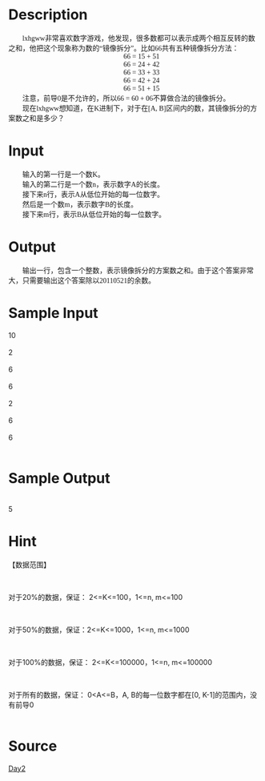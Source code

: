 
# Description

<div class="content"><p class="p0" style="margin-top: 0pt; margin-bottom: 0pt"><span style="font-size: 10.5pt; font-family: &#39;Times New Roman&#39;; mso-spacerun: &#39;yes&#39;"><o:p></o:p></span></p>
<p class="p0" style="margin-top: 0pt; margin-bottom: 0pt; text-indent: 21pt"><span style="font-size: 10.5pt; font-family: &#39;Times New Roman&#39;; mso-spacerun: &#39;yes&#39;">lxhgww<font face="宋体">非常喜欢数字游戏，他发现，很多数都可以表示成两个相互反转的数之和，他把这个现象称为数的</font><font face="Times New Roman">“</font><font face="宋体">镜像拆分</font><font face="Times New Roman">”</font><font face="宋体">。比如</font><font face="Times New Roman">66</font><font face="宋体">共有五种镜像拆分方法：</font></span><span style="font-size: 10.5pt; font-family: &#39;Times New Roman&#39;; mso-spacerun: &#39;yes&#39;"><o:p></o:p></span></p>
<p class="p0" style="margin-top: 0pt; margin-bottom: 0pt; text-indent: 21pt; text-align: center"><span style="font-size: 10.5pt; font-family: &#39;Times New Roman&#39;; mso-spacerun: &#39;yes&#39;">66 = 15 + 51</span><span style="font-size: 10.5pt; font-family: &#39;Times New Roman&#39;; mso-spacerun: &#39;yes&#39;"><o:p></o:p></span></p>
<p class="p0" style="margin-top: 0pt; margin-bottom: 0pt; text-indent: 21pt; text-align: center"><span style="font-size: 10.5pt; font-family: &#39;Times New Roman&#39;; mso-spacerun: &#39;yes&#39;">66 = 24 + 42</span><span style="font-size: 10.5pt; font-family: &#39;Times New Roman&#39;; mso-spacerun: &#39;yes&#39;"><o:p></o:p></span></p>
<p class="p0" style="margin-top: 0pt; margin-bottom: 0pt; text-indent: 21pt; text-align: center"><span style="font-size: 10.5pt; font-family: &#39;Times New Roman&#39;; mso-spacerun: &#39;yes&#39;">66 = 33 + 33</span><span style="font-size: 10.5pt; font-family: &#39;Times New Roman&#39;; mso-spacerun: &#39;yes&#39;"><o:p></o:p></span></p>
<p class="p0" style="margin-top: 0pt; margin-bottom: 0pt; text-indent: 21pt; text-align: center"><span style="font-size: 10.5pt; font-family: &#39;Times New Roman&#39;; mso-spacerun: &#39;yes&#39;">66 = 42 + 24</span><span style="font-size: 10.5pt; font-family: &#39;Times New Roman&#39;; mso-spacerun: &#39;yes&#39;"><o:p></o:p></span></p>
<p class="p0" style="margin-top: 0pt; margin-bottom: 0pt; text-indent: 21pt; text-align: center"><span style="font-size: 10.5pt; font-family: &#39;Times New Roman&#39;; mso-spacerun: &#39;yes&#39;">66 = 51 + 15</span><span style="font-size: 10.5pt; font-family: &#39;Times New Roman&#39;; mso-spacerun: &#39;yes&#39;"><o:p></o:p></span></p>
<p class="p0" style="margin-top: 0pt; margin-bottom: 0pt; text-indent: 21pt"><span style="font-size: 10.5pt; font-family: &#39;Times New Roman&#39;; mso-spacerun: &#39;yes&#39;">注意，前导<font face="Times New Roman">0</font><font face="宋体">是不允许的，所以</font><font face="Times New Roman">66 = 60 + 06</font><font face="宋体">不算做合法的镜像拆分。</font></span><span style="font-size: 10.5pt; font-family: &#39;Times New Roman&#39;; mso-spacerun: &#39;yes&#39;"><o:p></o:p></span></p>
<p class="p0" style="margin-top: 0pt; margin-bottom: 0pt; text-indent: 21pt"><span style="font-size: 10.5pt; font-family: &#39;Times New Roman&#39;; mso-spacerun: &#39;yes&#39;">现在<font face="Times New Roman">lxhgww</font><font face="宋体">想知道，在</font><font face="Times New Roman">K</font><font face="宋体">进制下，对于在</font><font face="Times New Roman">[A, B]</font><font face="宋体">区间内的数，其镜像拆分的方案数之和是多少？</font></span><span style="font-size: 10.5pt; font-family: &#39;Times New Roman&#39;; mso-spacerun: &#39;yes&#39;"><o:p></o:p></span></p>
<p class="p0" style="margin-top: 0pt; margin-bottom: 0pt; text-indent: 21pt"><span style="font-size: 10.5pt; font-family: &#39;Times New Roman&#39;; mso-spacerun: &#39;yes&#39;"><o:p></o:p></span></p>
<!--EndFragment--></div>

# Input

<div class="content"><p class="p0" style="margin-top: 0pt; margin-bottom: 0pt; text-indent: 21pt"><span style="font-size: 10.5pt; font-family: &#39;Times New Roman&#39;; mso-spacerun: &#39;yes&#39;">输入的第一行是一个数<font face="Times New Roman">K</font><font face="宋体">。</font></span><span style="font-size: 10.5pt; font-family: &#39;Times New Roman&#39;; mso-spacerun: &#39;yes&#39;"><o:p></o:p></span></p>
<p class="p0" style="margin-top: 0pt; margin-bottom: 0pt; text-indent: 21pt"><span style="font-size: 10.5pt; font-family: &#39;Times New Roman&#39;; mso-spacerun: &#39;yes&#39;">输入的第二行是一个数<font face="Times New Roman">n</font><font face="宋体">，表示数字</font><font face="Times New Roman">A</font><font face="宋体">的长度。</font></span><span style="font-size: 10.5pt; font-family: &#39;Times New Roman&#39;; mso-spacerun: &#39;yes&#39;"><o:p></o:p></span></p>
<p class="p0" style="margin-top: 0pt; margin-bottom: 0pt; text-indent: 21pt"><span style="font-size: 10.5pt; font-family: &#39;Times New Roman&#39;; mso-spacerun: &#39;yes&#39;">接下来<font face="Times New Roman">n</font><font face="宋体">行，表示</font><font face="Times New Roman">A</font><font face="宋体">从低位开始的每一位数字。</font></span><span style="font-size: 10.5pt; font-family: &#39;Times New Roman&#39;; mso-spacerun: &#39;yes&#39;"><o:p></o:p></span></p>
<p class="p0" style="margin-top: 0pt; margin-bottom: 0pt; text-indent: 21pt"><span style="font-size: 10.5pt; font-family: &#39;Times New Roman&#39;; mso-spacerun: &#39;yes&#39;">然后是一个数<font face="Times New Roman">m</font><font face="宋体">，表示数字</font><font face="Times New Roman">B</font><font face="宋体">的长度。</font></span><span style="font-size: 10.5pt; font-family: &#39;Times New Roman&#39;; mso-spacerun: &#39;yes&#39;"><o:p></o:p></span></p>
<p class="p0" style="margin-top: 0pt; margin-bottom: 0pt; text-indent: 21pt"><span style="font-size: 10.5pt; font-family: &#39;Times New Roman&#39;; mso-spacerun: &#39;yes&#39;">接下来<font face="Times New Roman">m</font><font face="宋体">行，表示</font><font face="Times New Roman">B</font><font face="宋体">从低位开始的每一位数字。</font></span><span style="font-size: 10.5pt; font-family: &#39;Times New Roman&#39;; mso-spacerun: &#39;yes&#39;"><o:p></o:p></span></p>
<p class="p0" style="margin-top: 0pt; margin-bottom: 0pt; text-indent: 21pt"><span style="font-size: 10.5pt; font-family: &#39;Times New Roman&#39;; mso-spacerun: &#39;yes&#39;"><o:p></o:p></span></p></div>

# Output

<div class="content"><p class="p0" style="margin-top: 0pt; margin-bottom: 0pt; text-indent: 21pt"><span style="font-size: 10.5pt; font-family: &#39;Times New Roman&#39;; mso-spacerun: &#39;yes&#39;">输出一行，包含一个整数，表示镜像拆分的方案数之和。由于这个答案非常大，只需要输出这个答案除以<font face="Times New Roman">20110521</font><font face="宋体">的余数。</font></span><span style="font-size: 10.5pt; font-family: &#39;Times New Roman&#39;; mso-spacerun: &#39;yes&#39;"><o:p></o:p></span></p>
<p class="p0" style="margin-top: 0pt; margin-bottom: 0pt; text-indent: 21pt"><span style="font-size: 10.5pt; font-family: &#39;Times New Roman&#39;; mso-spacerun: &#39;yes&#39;"><o:p></o:p></span></p></div>

# Sample Input

<div class="content"><span class="sampledata">10<br/>
<br/>
2<br/>
<br/>
6<br/>
<br/>
6<br/>
<br/>
2<br/>
<br/>
6<br/>
<br/>
6<br/>
<br/>
</span></div>

# Sample Output

<div class="content"><span class="sampledata"><br/>
5<br/>
</span></div>

# Hint

<div class="content"><p></p><p>【数据范围】</p><br/>
<p>对于20%的数据，保证： 2&lt;=K&lt;=100，1&lt;=n, m&lt;=100</p><br/>
<p>对于50%的数据，保证：2&lt;=K&lt;=1000，1&lt;=n, m&lt;=1000</p><br/>
<p>对于100%的数据，保证： 2&lt;=K&lt;=100000，1&lt;=n, m&lt;=100000</p><br/>
<p>对于所有的数据，保证： 0&lt;A&lt;=B，A, B的每一位数字都在[0, K-1]的范围内，没有前导0<br/><br/>
</p><p></p></div>

# Source

<div class="content"><p><a href="problemset.php?search=Day2">Day2</a></p></div>

